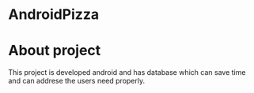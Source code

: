 # AndroidPizza

# About project
This project is developed android and has database
which can save time and can addrese the users need 
properly.



